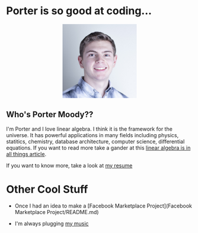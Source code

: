 # Porter is so good at coding...

<p class="aligncenter">
    <img src="images/crop_myslef.jpg" alt="centered image" width="200" height="200"/>
</p>

<style>
.aligncenter {
    text-align: center;
}
</style>


## Who's Porter Moody??
I'm Porter and I love linear algebra. I think it is the framework for the universe. It has powerful applications in many fields including physics, statitics, chemistry, database architecture, computer science, differential equations. If you want to read more take a gander at this [linear algebra is in all things article](article/index.md).

If you want to know more, take a look at <a href="resume/" target="_blank">my resume</a>

# Other Cool Stuff
 - Once I had an idea to make a [Facebook Marketplace Project](Facebook Marketplace Project/README.md)

 - I'm always plugging [my music](https://open.spotify.com/artist/5cPd79HlwskcQGkXXSpgQA?si=xbSpWU33S1yRsxYCHSzEHw)



<!-- ### Footer

Last updated: December 2020 -->